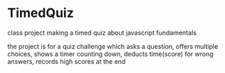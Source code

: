 # TimedQuiz
class project making a timed quiz about javascript fundamentals

the project is for a quiz challenge which asks a question, offers multiple choices,
shows a timer counting down, deducts time(score) for wrong answers, records high scores at the end

